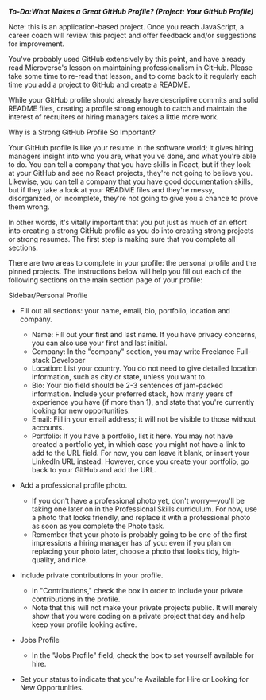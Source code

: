 


***To-Do:What Makes a Great GitHub Profile? (Project: Your GitHub Profile)***

Note: this is an application-based project. Once you reach JavaScript, a career coach will review this project and offer feedback and/or suggestions for improvement.

You've probably used GitHub extensively by this point, and have already read Microverse's lesson on maintaining professionalism in GitHub. Please take some time to re-read that lesson, and to come back to it regularly each time you add a project to GitHub and create a README.

While your GitHub profile should already have descriptive commits and solid README files, creating a profile strong enough to catch and maintain the interest of recruiters or hiring managers takes a little more work.

Why is a Strong GitHub Profile So Important?

Your GitHub profile is like your resume in the software world; it gives hiring managers insight into who you are, what you've done, and what you're able to do. You can tell a company that you have skills in React, but if they look at your GitHub and see no React projects, they're not going to believe you. Likewise, you can tell a company that you have good documentation skills,  but if they take a look at your README files and they're messy, disorganized, or incomplete, they're not going to give you a chance to prove them wrong.

In other words, it's vitally important that you put just as much of an effort into creating a strong GitHub profile as you do into creating strong projects or strong resumes. The first step is making sure that you complete all sections. 

There are two areas to complete in your profile: the personal profile and the pinned projects. The instructions below will help you fill out each of the following sections on the main section page of your profile:


Sidebar/Personal Profile

* Fill out all sections: your name, email, bio, portfolio, location and company. 
  - Name: Fill out your first and last name. If you have privacy concerns, you can also use your first and last initial.
  - Company: In the "company" section, you may write Freelance Full-stack Developer
  - Location: List your country. You do not need to give detailed location information, such as city or state, unless you want to.
  - Bio: Your bio field should be 2-3 sentences of jam-packed information. Include your preferred stack, how many years of experience you have (if more than 1), and state that you're currently looking for new opportunities.
  - Email: Fill in your email address; it will not be visible to those without accounts.
  - Portfolio: If you have a portfolio, list it here. You may not have created a portfolio yet, in which case you might not have a link to add to the URL field. For now, you can leave it blank, or insert your LinkedIn URL instead. However, once you create your portfolio, go back to your GitHub and add the URL.

* Add a professional profile photo.
  - If you don't have a professional photo yet, don't worry—you'll be taking one later on in the Professional Skills curriculum. For now, use a photo that looks friendly, and replace it with a professional photo as soon as you complete the Photo task.
  - Remember that your photo is probably going to be one of the first impressions a hiring manager has of you: even if you plan on replacing your photo later, choose a photo that looks tidy, high-quality, and nice.

* Include private contributions in your profile.
  - In "Contributions," check the box in order to include your private contributions in the profile.
  - Note that this will not make your private projects public. It will merely show that you were coding on a private project that day and help keep your profile looking active.


* Jobs Profile
  - In the "Jobs Profile" field, check the box to set yourself available for hire.

* Set your status to indicate that you're Available for Hire or Looking for New Opportunities.
